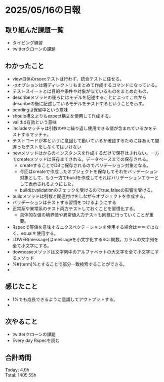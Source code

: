 # 2025/05/16の日報
## 取り組んだ課題一覧
* タイピング練習
* twitterクローンの課題
## わかったこと 
* view自体のrsoecテストは行わず、統合テストに任せる。
* -pオプションは親ディレクトリもまとめて作成するコマンドになっている。
* テストスイートとは目的や条件や対象が似ているものをまとめたもの。
* describeメソッドの後ろにはモデルを記述することによってこれからdescribeの後に記述しているモデルをテストするということを示す。
* pendingは保留中という意味
* shoule構文よりもexpect構文を使用して作成する。
* validは有効という意味
* includeマッチャは引数の中に繰り返し使用できる値が含まれているかをテストするマッチャ。
* テストコードが本というに意図して動いているか確認するためにはあえて間違ったテストをしなくてはいけない
* newメソッドはからのインスタンスを作成するだけで保存はされない。一方でcreateメソッドは保存までされる。データベースまでの保存される。
  * createすることでDBに保存されるのでバリデーション対象となる。
  * 今回はcreateで作成したオブジェクトを保存してそれをバリデーション対象として、もう一方でbuildを作成してそればバリデーションエラーとして表示されるようにした。
  * buildはvalidationのチェックを受けるのでtrue,falseの影響を受ける。 
* buildメソッドは引数と関連付けをしながらオブジェクトを作成する。
* バリデーションはテストする習慣をつけるようにする
* 正常系や異常系のテスト両方テストしておくことを習慣化する。
  *  具体的な値の境界値や異常値入力テストも同様に行っていくことが重要。
*  Rspecで等値を意味するエクスペクテーションを使用する場合は＝＝ではなく、equalを使用する。
*  LOWER(message)はmessageを小文字化するSQL関数。カラムの文字列を全て小文字にする。
*  downcaseメソッドは文字列中のアルファベットの大文字を全て小文字にするメソッド
*  %#{term}%とすることで部分一致検索することができる。
*  
     
## 感じたこと
* 1%でも成長できるように意識してアウトプットする。
* 
## 次やること
* twitterクローンの課題
* Every day Rspecを読む
##  合計時間 
Today: 4.0h<br>
Total: 1405.55h
